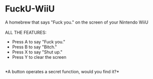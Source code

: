# FuckU-WiiU
A homebrew that says "Fuck you." on the screen of your Nintendo WiiU<br />
<br />
ALL THE FEATURES:<br />
- Press A to say "Fuck you."
- Press B to say "Bitch."
- Press X to say "Shut up."
- Press Y to clear the screen
<br />
*A button operates a secret function, would you find it?*
